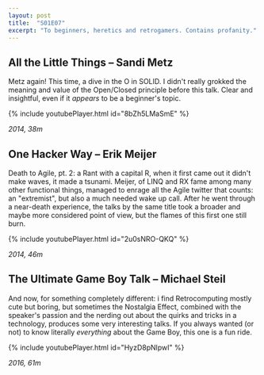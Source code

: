 ```yaml
---
layout: post
title:  "S01E07"
excerpt: "To beginners, heretics and retrogamers. Contains profanity."
---
```


## All the Little Things – Sandi Metz

Metz again! This time, a dive in the O in SOLID. I didn't really grokked the meaning and value of the Open/Closed principle before this talk. Clear and insightful, even if it _appears_ to be a beginner's topic.

{% include youtubePlayer.html id="8bZh5LMaSmE" %}

*2014, 38m*

## One Hacker Way – Erik Meijer

Death to Agile, pt. 2: a Rant with a capital R, when it first came out it didn't make waves, it made a tsunami. Meijer, of LINQ and RX fame among many other functional things, managed to enrage all the Agile twitter that counts: an "extremist", but also a much needed wake up call. After he went through a near-death experience, the talks by the same title took a broader and maybe more considered point of view, but the flames of this first one still burn. 

{% include youtubePlayer.html id="2u0sNRO-QKQ" %}

*2014, 46m*

## The Ultimate Game Boy Talk – Michael Steil

And now, for something completely different: i find Retrocomputing mostly cute but boring, but sometimes the Nostalgia Effect, combined with the speaker's passion and the nerding out about the quirks and tricks in a technology, produces some very interesting talks. If you always wanted (or not) to know literally *everything* about the Game Boy, this one is a fun ride.

{% include youtubePlayer.html id="HyzD8pNlpwI" %}

*2016, 61m*